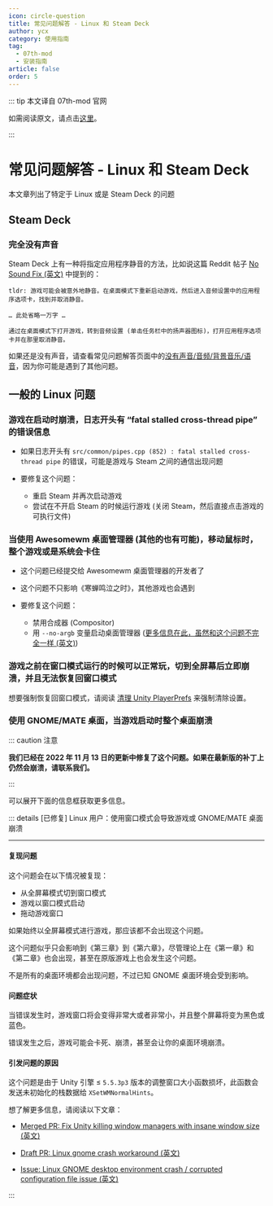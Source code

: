```yaml
---
icon: circle-question
title: 常见问题解答 - Linux 和 Steam Deck
author: ycx
category: 使用指南
tag:
  - 07th-mod
  - 安装指南
article: false
order: 5
---
```


::: tip 本文译自 07th-mod 官网

如需阅读原文，请点击[这里](https://07th-mod.com/wiki/Higurashi/FAQ-linux-steam-deck/)。

:::

# 常见问题解答 - Linux 和 Steam Deck

本文章列出了特定于 Linux 或是 Steam Deck 的问题

## Steam Deck

### 完全没有声音

Steam Deck 上有一种将指定应用程序静音的方法，比如说这篇 Reddit 帖子 [No Sound Fix (英文)](https://www.reddit.com/r/SteamDeck/comments/thy8c9/no_sound_fix/) 中提到的：

```
tldr: 游戏可能会被意外地静音。在桌面模式下重新启动游戏，然后进入音频设置中的应用程序选项卡，找到并取消静音。

… 此处省略一万字 …

通过在桌面模式下打开游戏，转到音频设置 (单击任务栏中的扬声器图标)，打开应用程序选项卡并在那里取消静音。
```

如果还是没有声音，请查看常见问题解答页面中的[没有声音/音频/背景音乐/语音](faq.md#%E6%B2%A1%E6%9C%89%E5%A3%B0%E9%9F%B3-%E9%9F%B3%E9%A2%91-%E8%83%8C%E6%99%AF%E9%9F%B3%E4%B9%90-%E8%AF%AD%E9%9F%B3)，因为你可能是遇到了其他问题。

## 一般的 Linux 问题

### 游戏在启动时崩溃，日志开头有 “fatal stalled cross-thread pipe” 的错误信息

- 如果日志开头有 `src/common/pipes.cpp (852) : fatal stalled cross-thread pipe` 的错误，可能是游戏与 Steam 之间的通信出现问题

- 要修复这个问题：
    - 重启 Steam 并再次启动游戏
    - 尝试在不开启 Steam 的时候运行游戏 (关闭 Steam，然后直接点击游戏的可执行文件)

### 当使用 Awesomewm 桌面管理器 (其他的也有可能)，移动鼠标时，整个游戏或是系统会卡住

- 这个问题已经提交给 Awesomewm 桌面管理器的开发者了

- 这个问题不只影响《寒蝉鸣泣之时》，其他游戏也会遇到

- 要修复这个问题：
    - 禁用合成器 (Compositor)
    - 用 `--no-argb` 变量启动桌面管理器 ([更多信息在此，虽然和这个问题不完全一样 (英文)](https://github.com/awesomeWM/awesome/issues/2502))

### 游戏之前在窗口模式运行的时候可以正常玩，切到全屏幕后立即崩溃，并且无法恢复回窗口模式

想要强制恢复回窗口模式，请阅读 [清理 Unity PlayerPrefs](uninstall.md#%E6%B8%85%E7%90%86-unity-playerprefs) 来强制清除设置。

### 使用 GNOME/MATE 桌面，当游戏启动时整个桌面崩溃

::: caution 注意

**我们已经在 2022 年 11 月 13 日的更新中修复了这个问题。如果在最新版的补丁上仍然会崩溃，请联系我们。**

:::

可以展开下面的信息框获取更多信息。

::: details [已修复] Linux 用户：使用窗口模式会导致游戏或 GNOME/MATE 桌面崩溃

----

#### 复现问题

这个问题会在以下情况被复现：
- 从全屏幕模式切到窗口模式
- 游戏以窗口模式启动
- 拖动游戏窗口

如果始终以全屏幕模式进行游戏，那应该都不会出现这个问题。

这个问题似乎只会影响到《第三章》到《第六章》，尽管理论上在《第一章》和《第二章》也会出现，甚至在原版游戏上也会发生这个问题。

不是所有的桌面环境都会出现问题，不过已知 GNOME 桌面环境会受到影响。

#### 问题症状

当错误发生时，游戏窗口将会变得非常大或者非常小，并且整个屏幕将变为黑色或蓝色。

错误发生之后，游戏可能会卡死、崩溃，甚至会让你的桌面环境崩溃。

#### 引发问题的原因

这个问题是由于 Unity 引擎 ≤ `5.5.3p3` 版本的调整窗口大小函数损坏，此函数会发送未初始化的栈数据给 `XSetWMNormalHints`。

想了解更多信息，请阅读以下文章：

- [Merged PR: Fix Unity killing window managers with insane window size (英文)](https://github.com/07th-mod/higurashi-assembly/pull/93)

- [Draft PR: Linux gnome crash workaround (英文)](https://github.com/07th-mod/higurashi-assembly/pull/91)

- [Issue: Linux GNOME desktop environment crash / corrupted configuration file issue (英文)](https://github.com/07th-mod/higurashi-patch-compiler/issues/58)

:::
